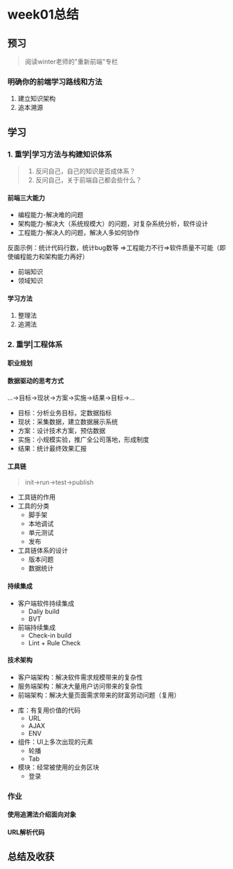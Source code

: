 # week01总结

## 预习
> 阅读winter老师的"重新前端"专栏

### 明确你的前端学习路线和方法

1. 建立知识架构
2. 追本溯源

## 学习

### 1. 重学|学习方法与构建知识体系

> 1. 反问自己，自己的知识是否成体系？
> 2. 反问自己，关于前端自己都会些什么？

#### 前端三大能力

* 编程能力-解决难的问题
* 架构能力-解决大（系统规模大）的问题，对复杂系统分析，软件设计
* 工程能力-解决人的问题，解决人多如何协作

反面示例：统计代码行数，统计bug数等 =>工程能力不行=>软件质量不可能（即使编程能力和架构能力再好）

* 前端知识
* 领域知识


#### 学习方法

1. 整理法
2. 追溯法

### 2. 重学|工程体系
#### 职业规划

> 

#### 数据驱动的思考方式
...->目标->现状->方案->实施->结果->目标->...
* 目标：分析业务目标，定数据指标
* 现状：采集数据，建立数据展示系统
* 方案：设计技术方案，预估数据
* 实施：小规模实验，推广全公司落地，形成制度
* 结果：统计最终效果汇报
  

#### 工具链
> init->run->test->publish

* 工具链的作用
* 工具的分类
  * 脚手架
  * 本地调试
  * 单元测试
  * 发布
* 工具链体系的设计
  * 版本问题
  * 数据统计

#### 持续集成
+ 客户端软件持续集成
  + Daliy build
  + BVT
+ 前端持续集成
  + Check-in build
  + Lint + Rule Check

#### 技术架构
+ 客户端架构：解决软件需求规模带来的复杂性
+ 服务端架构：解决大量用户访问带来的复杂性
+ 前端架构：解决大量页面需求带来的财富劳动问题（复用）

* 库：有复用价值的代码
  * URL
  * AJAX
  * ENV
* 组件：UI上多次出现的元素
  * 轮播
  * Tab
* 模块：经常被使用的业务区块
  * 登录
### 作业

#### 使用追溯法介绍面向对象

#### URL解析代码

## 总结及收获